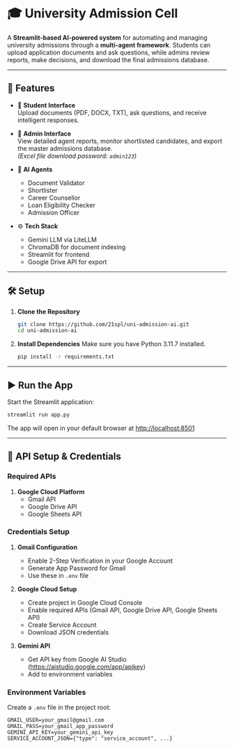 # 🎓 University Admission Cell

A **Streamlit-based AI-powered system** for automating and managing university admissions through a **multi-agent framework**. Students can upload application documents and ask questions, while admins review reports, make decisions, and download the final admissions database.

---

## 🚀 Features

- 🔹 **Student Interface**  
  Upload documents (PDF, DOCX, TXT), ask questions, and receive intelligent responses.

- 🔹 **Admin Interface**  
  View detailed agent reports, monitor shortlisted candidates, and export the master admissions database.  
  *(Excel file download password: `admin123`)*

- 🤖 **AI Agents**  
  - Document Validator  
  - Shortlister  
  - Career Counsellor  
  - Loan Eligibility Checker  
  - Admission Officer  

- ⚙️ **Tech Stack**  
  - Gemini LLM via LiteLLM  
  - ChromaDB for document indexing  
  - Streamlit for frontend  
  - Google Drive API for export

---

## 🛠️ Setup

1. **Clone the Repository**
   ```bash
   git clone https://github.com/21spl/uni-admission-ai.git
   cd uni-admission-ai
   ```

2. **Install Dependencies**
   Make sure you have Python 3.11.7 installed.
   ```bash
   pip install -r requirements.txt
   ```

---

## ▶️ Run the App

Start the Streamlit application:

```bash
streamlit run app.py
```

The app will open in your default browser at [http://localhost:8501](http://localhost:8501)

---

## 🔑 API Setup & Credentials

### Required APIs
1. **Google Cloud Platform**
   - Gmail API
   - Google Drive API
   - Google Sheets API

### Credentials Setup
1. **Gmail Configuration**
   - Enable 2-Step Verification in your Google Account
   - Generate App Password for Gmail
   - Use these in `.env` file

2. **Google Cloud Setup**
   - Create project in Google Cloud Console
   - Enable required APIs (Gmail API, Google Drive API, Google Sheets API)
   - Create Service Account
   - Download JSON credentials

3. **Gemini API**
   - Get API key from Google AI Studio (https://aistudio.google.com/app/apikey)
   - Add to environment variables

### Environment Variables
Create a `.env` file in the project root:
```env
GMAIL_USER=your_gmail@gmail.com
GMAIL_PASS=your_gmail_app_password
GEMINI_API_KEY=your_gemini_api_key
SERVICE_ACCOUNT_JSON={"type": "service_account", ...}
```

